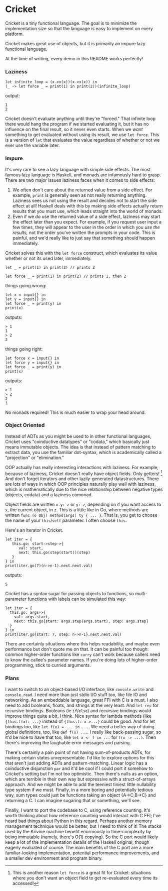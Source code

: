 # Cricket

Cricket is a tiny functional language.
The goal is to minimize the implementation size so that the language is easy to implement on every platform.

Cricket makes great use of objects, but it is primarily an impure lazy functional language.

At the time of writing, every demo in this README works perfectly!

### Laziness

```
let infinite_loop = (x->x(x))(x->x(x)) in
(_ -> let force _ = print(1) in print(2))(infinite_loop)
```
output:
```
1
2
```
Cricket doesn't evaluate anything until they're "forced."
That infinite loop there would hang the program if we started evaluating it,
but it has no influence on the final result, so it never even starts.
When we *want* something to get evaluated without using its result, we use `let force`.
This is a version of `let` that evaluates the value 
regardless of whether or not we ever use the variable later.

### Impure

It's very rare to see a lazy language with simple side effects.
The most famous lazy language is Haskell, and monads are infamously hard to grasp.
There are two major issues laziness faces when it comes to side effects:

1. We often don't care about the returned value from a side effect.
   For example, `print` is generally seen as not really returning anything.
   Laziness sees us not using the result and decides not to start the side effect at all!
   Haskell deals with this by making side effects actually return results that you must use,
   which leads straight into the world of monads.
2. Even if we *do* use the returned value of a side effect,
   laziness may start the effect later than you expect.
   For example, if you request user input a few times,
   they will appear to the user in the order in which you *use the results,*
   not the order you've written the prompts in your code.
   This is painful, and we'd really like to just say that something should happen immediately.

Cricket solves this with the `let force` construct, which evaluates its value whether or not its used later, immediately.
```
let _ = print(1) in print(2) // prints 2
```
```
let force _ = print(1) in print(2) // prints 1, then 2
```
things going wrong:
```
let x = input{} in
let y = input{} in
let force _ = print(y) in
print(x)
```
outputs:
```
> 1
1
> 2
2
```
things going right:
```
let force x = input{} in
let force y = input{} in
let force _ = print(y) in
print(x)
```
outputs:
```
> 1
> 2
2
1
```

No monads required! This is much easier to wrap your head around.

### Object Oriented

Instead of ADTs as you might be used to in other functional languages,
Cricket uses "coinductive datatypes" or "codata," which basically just means immutable objects.
The idea is that instead of pattern matching to extract data,
you use the familiar dot-syntax, which is academically called a "projection" or "elimination."

OOP actually has really interesting interactions with laziness.
For example, because of laziness, Cricket doesn't really have object fields. Only getters! [^1]
And don't forget iterators and other lazily-generated datastructures.
There are lots of ways in which OOP principles naturally play well with laziness,
which is mathematically due to the nice relationship between negative types (objects, codata) and a laziness comonad.

[^1]: This is another reason `let force` is a great fit for Cricket: situations where you don't want an object field to get re-evaluated every time its accessed!

Object fields are written `x.y: z` or `y: z`, depending on if you want access to `x`, the current object, in `z`.
This is a little like in Go, where methods are written `func (o Obj) method(args) ty { ... }`.
That is, you get to choose the name of your `this`/`self` parameter. I often choose `this`.

Here's an iterator in Cricket. 
```
let iter = {
   this.go: start->step->{
      val: start,
      next: this.go(step(start))(step)
   }
} in
print(iter.go(7)(n->n-1).next.next.val)
```
outputs:
```
5
```

Cricket has a syntax sugar for passing objects to functions, so multi-parameter functions with labels can be simulated this way:
```
let iter = {
  this.go: args->{
    val: args.start, 
    next: this.go{start: args.step(args.start), step: args.step}
  }
} in 
print(iter.go{start: 7, step: n->n-1}.next.next.val)
```
There are certainly situations where this helps readability, and maybe even performance but don't quote me on that.
It can be painful too though:
common higher-order functions like `curry` can't work because callers need to know the callee's parameter names.
If you're doing lots of higher-order programming, stick to curried arguments.

### Plans

I want to switch to an object-based I/O interface, like `console.write` and `console.read`.
I need more than just stdio I/O stuff too, like file IO and networking.
As an embeddable language, great FFI with C is a must.
I also need to add booleans, floats, and strings at the very least.
And `let rec` for recursive bindings.
Booleans (ie `if`/`else`) and recursive bindings would improve things quite a bit, I think.
Nice syntax for lambda methods (like `{this.f(x): ...}` instead of `{this.f: x->...}` could be good.
And for let bindings too, like `let f(x) = ... in ...`.
We need a better way of doing global definitions, too, like `def f(x) ...`.
I really like back-passing sugar, so it'd be nice to have that too, like `let x <- f in ...` for `f(x -> ...)`.
Then there's improving the laughable error messages and parsing.

There's certainly a pain point of not having sum-of-products ADTs, for making certain states unrepresentable.
I'd like to explore options for this that aren't just adding ADTs and pattern-matching.
Linear logic has a coinductive disjunction `par` and it'd be cool if I could port it somehow to Cricket's setting but I'm not too optimistic.
Then there's nulls as an option, which are terrible in their own way but expressive with a struct-of-arrays approach.
And we might be able to add the teeniest tiniest little nullability type system if we must.
Finally, in a more boring and potentially tedious way, sum types could just be functions taking an object {A->C,B->C} and returning a C.
I can imagine sugaring that or something, we'll see.

Finally, I want to port the codebase to C, using reference counting. 
It's worth thinking about how reference counting would interact with C FFI; I've heard bad things about Python in this regard.
Perhaps another memory management technique would be better, but I need to think of it!
The stacks used by the Krivine machine benefit enormously in time-complexity by being immutable (namely, there's O(1) copying).
So the C port would likely keep a lot of the implementation details of the Haskell original, though eagerly evaluated of course.
The main benefits of the C port are a more familiar-looking implementation, potential performance improvements, and a smaller dev environment and program binary.
